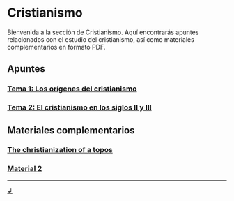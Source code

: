 # Cristianismo

Bienvenida a la sección de Cristianismo. Aquí encontrarás apuntes relacionados con el estudio del cristianismo, así como materiales complementarios en formato PDF.

## Apuntes

### [Tema 1: Los orígenes del cristianismo](https://dh4ih.github.io/mcr1/cristianismo/apuntes/crmo_t1)
### [Tema 2: El cristianismo en los siglos II y III](https://dh4ih.github.io/mcr1/cristianismo/apuntes/crmo_t2.md)

## Materiales complementarios

### [The christianization of a topos](cristianismo/materiales/christianization.pdf)
### [Material 2](materiales/material2.pdf)
---

[↲](../)
